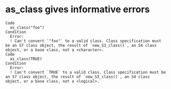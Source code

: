 # as_class gives informative errors

    Code
      as_class("foo")
    Condition
      Error:
      ! Can't convert `"foo"` to a valid class. Class specification must be an S7 class object, the result of `new_S3_class()`, an S4 class object, or a base class, not a <character>.
    Code
      as_class(TRUE)
    Condition
      Error:
      ! Can't convert `TRUE` to a valid class. Class specification must be an S7 class object, the result of `new_S3_class()`, an S4 class object, or a base class, not a <logical>.

